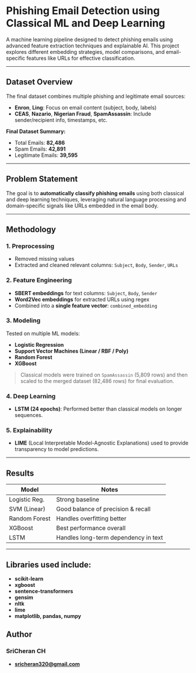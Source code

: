 #  Phishing Email Detection using Classical ML and Deep Learning

A machine learning pipeline designed to detect phishing emails using advanced feature extraction techniques and explainable AI. This project explores different embedding strategies, model comparisons, and email-specific features like URLs for effective classification.

---

## Dataset Overview

The final dataset combines multiple phishing and legitimate email sources:

- **Enron**, **Ling**: Focus on email content (subject, body, labels)
- **CEAS**, **Nazario**, **Nigerian Fraud**, **SpamAssassin**: Include sender/recipient info, timestamps, etc.

**Final Dataset Summary:**
- Total Emails: **82,486**
- Spam Emails: **42,891**
- Legitimate Emails: **39,595**

---

## Problem Statement

The goal is to **automatically classify phishing emails** using both classical and deep learning techniques, leveraging natural language processing and domain-specific signals like URLs embedded in the email body.

---

## Methodology

### 1. Preprocessing
- Removed missing values
- Extracted and cleaned relevant columns: `Subject`, `Body`, `Sender`, `URLs`

### 2. Feature Engineering
- **SBERT embeddings** for text columns: `Subject`, `Body`, `Sender`
- **Word2Vec embeddings** for extracted URLs using regex
- Combined into a **single feature vector**: `combined_embedding`

### 3. Modeling
Tested on multiple ML models:
-  **Logistic Regression**
-  **Support Vector Machines (Linear / RBF / Poly)**
-  **Random Forest**
-  **XGBoost**

> Classical models were trained on `SpamAssassin` (5,809 rows) and then scaled to the merged dataset (82,486 rows) for final evaluation.

### 4. Deep Learning
-  **LSTM (24 epochs)**: Performed better than classical models on longer sequences.

### 5. Explainability
-  **LIME** (Local Interpretable Model-Agnostic Explanations) used to provide transparency to model predictions.

---

##  Results

| Model           | Notes                        |
|----------------|------------------------------|
| Logistic Reg.   | Strong baseline              |
| SVM (Linear)    | Good balance of precision & recall |
| Random Forest   | Handles overfitting better   |
| XGBoost         | Best performance overall     |
| LSTM            | Handles long-term dependency in text |

---

## Libraries used include:
- **scikit-learn**
- **xgboost**
- **sentence-transformers**
- **gensim**
- **nltk**
- **lime**
- **matplotlib, pandas, numpy**


## Author
### SriCheran CH
- **sricheran320@gmail.com**
